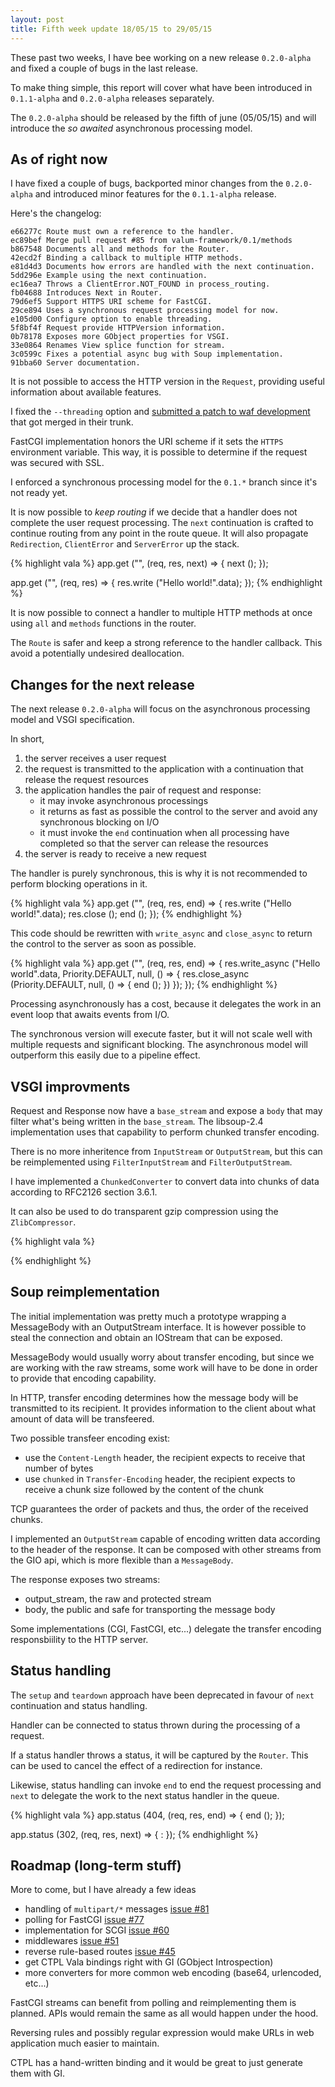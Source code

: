 ```yaml
---
layout: post
title: Fifth week update 18/05/15 to 29/05/15
---
```


These past two weeks, I have bee working on a new release `0.2.0-alpha` and
fixed a couple of bugs in the last release.

To make thing simple, this report will cover what have been introduced in
`0.1.1-alpha` and `0.2.0-alpha` releases separately.

The `0.2.0-alpha` should be released by the fifth of june (05/05/15) and will
introduce the *so awaited* asynchronous processing model.

As of right now
---------------

I have fixed a couple of bugs, backported minor changes from the `0.2.0-alpha`
and introduced minor features for the `0.1.1-alpha` release.

Here's the changelog:

    e66277c Route must own a reference to the handler.
    ec89bef Merge pull request #85 from valum-framework/0.1/methods
    b867548 Documents all and methods for the Router.
    42ecd2f Binding a callback to multiple HTTP methods.
    e81d4d3 Documents how errors are handled with the next continuation.
    5dd296e Example using the next continuation.
    ec16ea7 Throws a ClientError.NOT_FOUND in process_routing.
    fb04688 Introduces Next in Router.
    79d6ef5 Support HTTPS URI scheme for FastCGI.
    29ce894 Uses a synchronous request processing model for now.
    e105d00 Configure option to enable threading.
    5f8bf4f Request provide HTTPVersion information.
    0b78178 Exposes more GObject properties for VSGI.
    33e0864 Renames View splice function for stream.
    3c0599c Fixes a potential async bug with Soup implementation.
    91bba60 Server documentation.

It is not possible to access the HTTP version in the `Request`, providing useful
information about available features.

I fixed the `--threading` option and [submitted a patch to waf development](https://github.com/waf-project/waf/pull/1577)
that got merged in their trunk.

FastCGI implementation honors the URI scheme if it sets the `HTTPS` environment
variable. This way, it is possible to determine if the request was secured with
SSL.

I enforced a synchronous processing model for the `0.1.*` branch since it's not
ready yet.

It is now possible to _keep routing_ if we decide that a handler does not
complete the user request processing. The `next` continuation is crafted to
continue routing from any point in the route queue. It will also propagate
`Redirection`, `ClientError` and `ServerError` up the stack.

{% highlight vala %}
app.get ("", (req, res, next) => {
    next ();
});

app.get ("", (req, res) => {
    res.write ("Hello world!".data);
});
{% endhighlight %}

It is now possible to connect a handler to multiple HTTP methods at once using
`all` and `methods` functions in the router.

The `Route` is safer and keep a strong reference to the handler callback. This
avoid a potentially undesired deallocation.

Changes for the next release
----------------------------

The next release `0.2.0-alpha` will focus on the asynchronous processing model
and VSGI specification.

In short,

 1. the server receives a user request
 2. the request is transmitted to the application with a continuation that
    release the request resources
 3. the application handles the pair of request and response:
     - it may invoke asynchronous processings
     - it returns as fast as possible the control to the server and avoid any
       synchronous blocking on I/O
     - it must invoke the `end` continuation when all processing have completed
       so that the server can release the resources
 4. the server is ready to receive a new request

The handler is purely synchronous, this is why it is not recommended to perform
blocking operations in it.

{% highlight vala %}
app.get ("", (req, res, end) => {
    res.write ("Hello world!".data);
    res.close ();
    end ();
});
{% endhighlight %}

This code should be rewritten with `write_async` and `close_async` to return
the control to the server as soon as possible.

{% highlight vala %}
app.get ("", (req, res, end) => {
    res.write_async ("Hello world".data, Priority.DEFAULT, null,
                 () => {
        res.close_async (Priority.DEFAULT, null, () => {
            end ();
        })
    });
});
{% endhighlight %}

Processing asynchronously has a cost, because it delegates the work in an event
loop that awaits events from I/O.

The synchronous version will execute faster, but it will not scale well with
multiple requests and significant blocking. The asynchronous model will
outperform this easily due to a pipeline effect.

VSGI improvments
----------------

Request and Response now have a `base_stream` and expose a `body` that may
filter what's being written in the `base_stream`. The libsoup-2.4
implementation uses that capability to perform chunked transfer encoding.

There is no more inheritence from `InputStream` or `OutputStream`, but this can
be reimplemented using `FilterInputStream` and `FilterOutputStream`.

I have implemented a `ChunkedConverter` to convert data into chunks of data
according to RFC2126 section 3.6.1.

It can also be used to do transparent gzip compression using the
`ZlibCompressor`.

{% highlight vala %}

{% endhighlight %}

Soup reimplementation
---------------------

The initial implementation was pretty much a prototype wrapping a MessageBody
with an OutputStream interface. It is however possible to steal the connection
and obtain an IOStream that can be exposed.

MessageBody would usually worry about transfer encoding, but since we are
working with the raw streams, some work will have to be done in order to
provide that encoding capability.

In HTTP, transfer encoding determines how the message body will be
transmitted to its recipient. It provides information to the client about
what amount of data will be transfeered.

Two possible transfeer encoding exist:

 - use the `Content-Length` header, the recipient expects to receive that number of bytes
 - use `chunked` in `Transfer-Encoding` header, the recipient expects to receive a chunk size followed by the content of the chunk

TCP guarantees the order of packets and thus, the order of the received chunks.

I implemented an `OutputStream` capable of encoding written data according to
the header of the response. It can be composed with other streams from the GIO
api, which is more flexible than a `MessageBody`.

The response exposes two streams:

 - output_stream, the raw and protected stream
 - body, the public and safe for transporting the message body

Some implementations (CGI, FastCGI, etc...) delegate the transfer encoding
responsbiility to the HTTP server.

Status handling
---------------

The `setup` and `teardown` approach have been deprecated in favour of `next`
continuation and status handling.

Handler can be connected to status thrown during the processing of a request.

If a status handler throws a status, it will be captured by the `Router`. This
can be used to cancel the effect of a redirection for instance.

Likewise, status handling can invoke `end` to end the request processing and
`next` to delegate the work to the next status handler in the queue.

{% highlight vala %}
app.status (404, (req, res, end) => {
    end ();
});

app.status (302, (req, res, next) => {
:
});
{% endhighlight %}

Roadmap (long-term stuff)
-------------------------

More to come, but I have already a few ideas

 - handling of `multipart/*` messages [issue #81](https://github.com/valum-framework/valum/issues/81)
 - polling for FastCGI [issue #77](https://github.com/valum-framework/valum/issues/77)
 - implementation for SCGI [issue #60](https://github.com/valum-framework/valum/issues/60)
 - middlewares [issue #51](https://github.com/valum-framework/valum/issues/51)
 - reverse rule-based routes [issue #45](https://github.com/valum-framework/valum/issues/45<F37>)
 - get CTPL Vala bindings right with GI (GObject Introspection)
 - more converters for more common web encoding (base64, urlencoded, etc...)

FastCGI streams can benefit from polling and reimplementing them is planned.
APIs would remain the same as all would happen under the hood.

Reversing rules and possibly regular expression would make URLs in web
application much easier to maintain.

CTPL has a hand-written binding and it would be great to just generate them
with GI.
